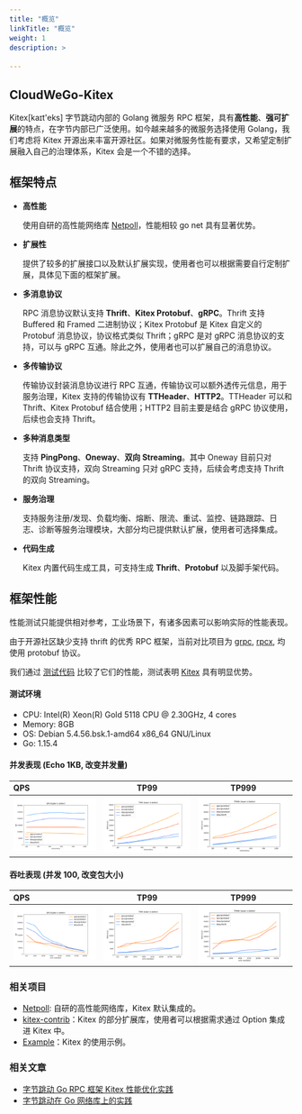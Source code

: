```yaml
---
title: "概览"
linkTitle: "概览"
weight: 1
description: >

---
```



## CloudWeGo-Kitex

Kitex[kaɪt'eks] 字节跳动内部的 Golang 微服务 RPC 框架，具有**高性能**、**强可扩展**的特点，在字节内部已广泛使用。如今越来越多的微服务选择使用 Golang，我们考虑将 Kitex 开源出来丰富开源社区。如果对微服务性能有要求，又希望定制扩展融入自己的治理体系，Kitex 会是一个不错的选择。

## 框架特点

- **高性能**

  使用自研的高性能网络库 [Netpoll](https://github.com/cloudwego/netpoll)，性能相较 go net 具有显著优势。

- **扩展性**

  提供了较多的扩展接口以及默认扩展实现，使用者也可以根据需要自行定制扩展，具体见下面的框架扩展。

- **多消息协议**

  RPC 消息协议默认支持 **Thrift**、**Kitex Protobuf**、**gRPC**。Thrift 支持 Buffered 和 Framed 二进制协议；Kitex Protobuf 是 Kitex 自定义的 Protobuf 消息协议，协议格式类似 Thrift；gRPC 是对 gRPC 消息协议的支持，可以与 gRPC 互通。除此之外，使用者也可以扩展自己的消息协议。

- **多传输协议**

  传输协议封装消息协议进行 RPC 互通，传输协议可以额外透传元信息，用于服务治理，Kitex 支持的传输协议有 **TTHeader**、**HTTP2**。TTHeader 可以和 Thrift、Kitex Protobuf 结合使用；HTTP2 目前主要是结合 gRPC 协议使用，后续也会支持 Thrift。

- **多种消息类型**

  支持 **PingPong**、**Oneway**、**双向 Streaming**。其中 Oneway 目前只对 Thrift 协议支持，双向 Streaming 只对 gRPC 支持，后续会考虑支持 Thrift 的双向 Streaming。

- **服务治理**


  支持服务注册/发现、负载均衡、熔断、限流、重试、监控、链路跟踪、日志、诊断等服务治理模块，大部分均已提供默认扩展，使用者可选择集成。

- **代码生成**

  Kitex 内置代码生成工具，可支持生成 **Thrift**、**Protobuf** 以及脚手架代码。

## 框架性能

性能测试只能提供相对参考，工业场景下，有诸多因素可以影响实际的性能表现。

由于开源社区缺少支持 thrift 的优秀 RPC 框架，当前对比项目为 [grpc](https://github.com/grpc/grpc), [rpcx](https://github.com/smallnest/rpcx), 均使用 protobuf 协议。

我们通过 [测试代码](https://github.com/cloudwego/kitex-benchmark) 比较了它们的性能，测试表明 [Kitex](https://github.com/cloudwego/kitex) 具有明显优势。

#### 测试环境

* CPU:    Intel(R) Xeon(R) Gold 5118 CPU @ 2.30GHz, 4 cores
* Memory: 8GB
* OS:     Debian 5.4.56.bsk.1-amd64 x86_64 GNU/Linux
* Go:     1.15.4

#### 并发表现 (Echo 1KB, 改变并发量)

| QPS                                                  |                         TP99                          |                         TP999                          |
| :--------------------------------------------------- | :---------------------------------------------------: | :----------------------------------------------------: |
| ![image](/img/docs/performance_concurrent_qps.png) | ![image](/img/docs/performance_concurrent_tp99.png) | ![image](/img/docs/performance_concurrent_tp999.png) |

#### 吞吐表现 (并发 100, 改变包大小)

| QPS                                                |                        TP99                         |                        TP999                         |
| :------------------------------------------------- | :-------------------------------------------------: | :--------------------------------------------------: |
| ![image](/img/docs/performance_bodysize_qps.png) | ![image](/img/docs/performance_bodysize_tp99.png) | ![image](/img/docs/performance_bodysize_tp999.png) |


### 相关项目

- [Netpoll](https://github.com/cloudwego/netpoll): 自研的高性能网络库，Kitex 默认集成的。
- [kitex-contrib](https://github.com/kitex-contrib)：Kitex 的部分扩展库，使用者可以根据需求通过 Option 集成进 Kitex 中。
- [Example](https://github.com/cloudwego/kitex-examples)：Kitex 的使用示例。

### 相关文章

- [字节跳动 Go RPC 框架 Kitex 性能优化实践](https://mp.weixin.qq.com/s/Xoaoiotl7ZQoG2iXo9_DWg)
- [字节跳动在 Go 网络库上的实践](https://mp.weixin.qq.com/s?__biz=MzI1MzYzMjE0MQ==&mid=2247485756&idx=1&sn=4d2712e4bfb9be27a790fa15159a7be1&chksm=e9d0c2dedea74bc8179af39888a5b2b99266587cad32744ad11092b91ec2e2babc74e69090e6&scene=21#wechat_redirect)

